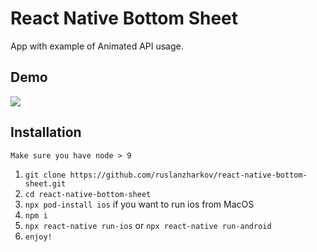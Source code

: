 # React Native Bottom Sheet
App with example of Animated API usage.

## Demo
![](./gifs/demo.gif)


## Installation
``Make sure you have node > 9``
1. `git clone https://github.com/ruslanzharkov/react-native-bottom-sheet.git`
2. `cd react-native-bottom-sheet`
3. `npx pod-install ios` if you want to run ios from MacOS
4. `npm i`
5. `npx react-native run-ios` or `npx react-native run-android`
6. `enjoy!`
